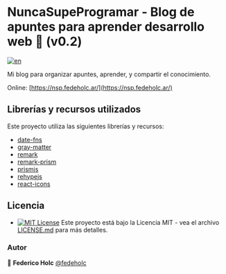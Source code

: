 # NuncaSupeProgramar - Blog de apuntes para aprender desarrollo web 👾 (v0.2)

[![en](https://img.shields.io/badge/lang-en-red.svg)](https://github.com/fedeholc/NuncaSupeProgramar/blob/main/README.md)

Mi blog para organizar apuntes, aprender, y compartir el conocimiento.

Online: [https://nsp.fedeholc.ar/](https://nsp.fedeholc.ar/)

## Librerías y recursos utilizados

Este proyecto utiliza las siguientes librerías y recursos:

- [date-fns](https://www.npmjs.com/package/date-fns)
- [gray-matter](https://www.npmjs.com/package/gray-matter)
- [remark](https://www.npmjs.com/package/remark)
- [remark-prism](https://www.npmjs.com/package/remark-prism)
- [prismjs](https://prismjs.com/)
- [rehypejs](https://github.com/rehypejs)
- [react-icons](https://github.com/react-icons/react-icons)

## Licencia

- [![MIT License](https://img.shields.io/badge/License-MIT-yellow.svg)](https://opensource.org/licenses/) Este proyecto está bajo la Licencia MIT - vea el archivo [LICENSE.md](LICENSE.md) para más detalles.

### Autor

👤 **Federico Holc** [@fedeholc](https://github.com/fedeholc)
